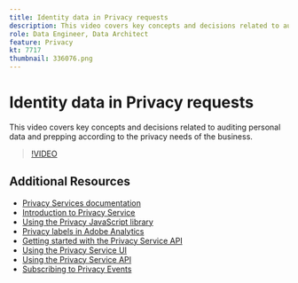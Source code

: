 ```yaml
---
title: Identity data in Privacy requests
description: This video covers key concepts and decisions related to auditing personal data and prepping according to the privacy needs of the business.
role: Data Engineer, Data Architect
feature: Privacy
kt: 7717
thumbnail: 336076.png
---
```


# Identity data in Privacy requests

This video covers key concepts and decisions related to auditing personal data and prepping according to the privacy needs of the business.

>[!VIDEO](https://video.tv.adobe.com/v/336076?quality=12&learn=on)

## Additional Resources

+ [Privacy Services documentation](https://experienceleague.adobe.com/docs/experience-platform/privacy/home.html)
+ [Introduction to Privacy Service](introduction-to-privacy-services.md)
+ [Using the Privacy JavaScript library](using-privacy-javascript-library.md)
+ [Privacy labels in Adobe Analytics](privacy-labels-in-adobe-analytics.md)
+ [Getting started with the Privacy Service API](getting-started-with-privacy-services-api.md)
+ [Using the Privacy Service UI](using-privacy-services-ui.md)
+ [Using the Privacy Service API](using-the-privacy-service-api.md)
+ [Subscribing to Privacy Events](subscribe-to-privacy-events.md)